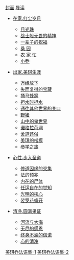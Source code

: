 [封面](00.md)
[导读](0-0.md)

- [在家.红尘岁月]()
   - [月光珠](1-0.md)
   - [战士般无畏的精神](1-1.md)
   - [一辈子的祝福](1-2.md)
   - [桑 园](1-3.md)
   - [农 家 忙](1-4.md)
   - [小乔](1-5.md)

- [出家.美琪生涯]()
   - [万缘放下](2-0.md)
   - [失而复得的宝藏](2-1.md)
   - [捅马蜂窝](2-2.md)
   - [担水时担水](2-3.md)
   - [通往其他世界的关口](2-4.md)
   - [野猪](2-5.md)
   - [山中的鬼世界](2-6.md)
   - [诺格拉芭洞](2-7.md)
   - [舍道还俗](2-8.md)
   - [美琪的楷模](2-9.md)
   - [参学之旅](2-10.md)

- [心性.步入圣道]()
   - [修道因缘的交集](3-0.md)
   - [法的预兆](3-1.md)
   - [内在的尸体](3-2.md)
   - [任运自在的觉知](3-3.md)
   - [光明的核心](3-4.md)
   - [娑罗花盛开](3-5.md)

- [清净.圆满果证]()
   - [河流与大海](4-0.md)
   - [无尽的感恩](4-1.md)
   - [终身不渝的信诺](4-2.md)
   - [心的清净](4-3.md)

[美琪乔法语集-1](5-0.md)
[美琪乔法语集-2](6-0.md)
